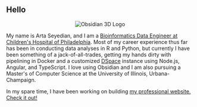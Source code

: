 
## Hello

<p align="center">
  <img src="https://forum.obsidian.md/uploads/default/original/2X/b/b2258a5392af3085e270cbaeb5d97d88e6dfc7ee.gif" alt="Obsidian 3D Logo"/>
</p>

My name is Arta Seyedian, and I am a [Bioinformatics Data Engineer at Children's Hospital of Philadelphia](https://www.research.chop.edu/pedsnet). Most of my career experience thus far has been in conducting data analyses in R and Python, but currently I have been something of a jack-of-all-trades, getting my hands dirty with pipelining in Docker and a customized [DSpace](https://github.com/DSpace/DSpace) instance using Node.js, Angular, and TypeScript. I love using Obsidian and I am also pursuing a Master's of Computer Science at the University of Illinois, Urbana-Champaign.

In my spare time, I have been working on building [my professional website. Check it out!](https://www.artaseyedian.com)
